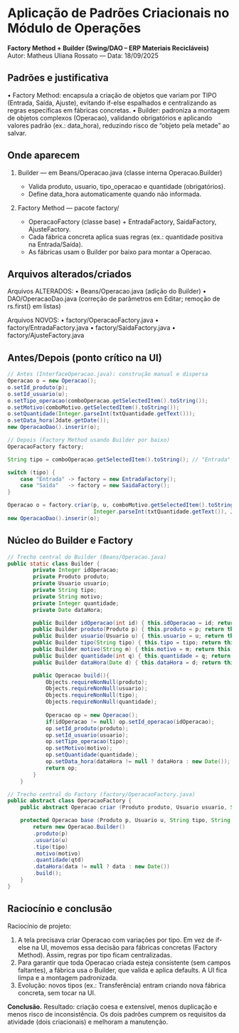 # Aplicação de Padrões Criacionais no Módulo de Operações

**Factory Method + Builder (Swing/DAO – ERP Materiais Recicláveis)**  
Autor: Matheus Uliana Rossato — Data: 18/09/2025

## Padrões e justificativa

• Factory Method: encapsula a criação de objetos que variam por TIPO (Entrada, Saída, Ajuste),
  evitando if-else espalhados e centralizando as regras específicas em fábricas concretas.
• Builder: padroniza a montagem de objetos complexos (Operacao), validando obrigatórios e
  aplicando valores padrão (ex.: data_hora), reduzindo risco de “objeto pela metade” ao salvar.


## Onde aparecem

1) Builder — em Beans/Operacao.java (classe interna Operacao.Builder)
   - Valida produto, usuario, tipo_operacao e quantidade (obrigatórios).
   - Define data_hora automaticamente quando não informada.

2) Factory Method — pacote factory/
   - OperacaoFactory (classe base) + EntradaFactory, SaidaFactory, AjusteFactory.
   - Cada fábrica concreta aplica suas regras (ex.: quantidade positiva na Entrada/Saída).
   - As fábricas usam o Builder por baixo para montar a Operacao.


## Arquivos alterados/criados

Arquivos ALTERADOS:
• Beans/Operacao.java  (adição do Builder)
• DAO/OperacaoDao.java (correção de parâmetros em Editar; remoção de rs.first() em listas)

Arquivos NOVOS:
• factory/OperacaoFactory.java
• factory/EntradaFactory.java
• factory/SaidaFactory.java
• factory/AjusteFactory.java


## Antes/Depois (ponto crítico na UI)
```java
// Antes (InterfaceOperacao.java): construção manual e dispersa
Operacao o = new Operacao();
o.setId_produto(p);
o.setId_usuario(u);
o.setTipo_operacao(comboOperacao.getSelectedItem().toString());
o.setMotivo(comboMotivo.getSelectedItem().toString());
o.setQuantidade(Integer.parseInt(txtQuantidade.getText()));
o.setData_hora(Jdate.getDate());
new OperacaoDao().inserir(o);

```
```java
// Depois (Factory Method usando Builder por baixo)
OperacaoFactory factory;

String tipo = comboOperacao.getSelectedItem().toString(); // "Entrada" | "Saída"

switch (tipo) {
    case "Entrada" -> factory = new EntradaFactory();
    case "Saída"   -> factory = new SaidaFactory();
}

Operacao o = factory.criar(p, u, comboMotivo.getSelectedItem().toString(),
                           Integer.parseInt(txtQuantidade.getText()), Jdate.getDate());
new OperacaoDao().inserir(o);

```

## Núcleo do Builder e Factory
```java
// Trecho central do Builder (Beans/Operacao.java)
public static class Builder {
        private Integer idOperacao;
        private Produto produto;
        private Usuario usuario;
        private String tipo;
        private String motivo;
        private Integer quantidade;
        private Date dataHora;

        public Builder idOperacao(int id) { this.idOperacao = id; return this;}
        public Builder produto(Produto p) { this.produto = p; return this;}
        public Builder usuario(Usuario u) { this.usuario = u; return this;}
        public Builder tipo(String tipo) { this.tipo = tipo; return this;}
        public Builder motivo(String m) { this.motivo = m; return this;}
        public Builder quantidade(int q) { this.quantidade = q; return this;}
        public Builder dataHora(Date d) { this.dataHora = d; return this;}

        public Operacao build(){
            Objects.requireNonNull(produto);
            Objects.requireNonNull(usuario);
            Objects.requireNonNull(tipo);
            Objects.requireNonNull(quantidade);
            
            Operacao op = new Operacao();
            if(idOperacao != null) op.setId_operacao(idOperacao);
            op.setId_produto(produto);
            op.setId_usuario(usuario);
            op.setTipo_operacao(tipo);
            op.setMotivo(motivo);
            op.setQuantidade(quantidade);
            op.setData_hora(dataHora != null ? dataHora : new Date());
            return op;
        }
    }


```
```java
// Trecho central do Factory (factory/OperacaoFactory.java)
public abstract class OperacaoFactory {
    public abstract Operacao criar (Produto produto, Usuario usuario, String motivo, int quantidade, Date data);

    protected Operacao base (Produto p, Usuario u, String tipo, String motivo, int qtd, Date data) {
        return new Operacao.Builder()
        .produto(p)
        .usuario(u)
        .tipo(tipo)
        .motivo(motivo)
        .quantidade(qtd)
        .dataHora(data != null ? data : new Date())
        .build();
    }
} 

```

## Raciocínio e conclusão

Raciocínio de projeto:
1) A tela precisava criar Operacao com variações por tipo. Em vez de if-else na UI, movemos essa
   decisão para fábricas concretas (Factory Method). Assim, regras por tipo ficam centralizadas.
2) Para garantir que toda Operacao criada esteja consistente (sem campos faltantes), a fábrica
   usa o Builder, que valida e aplica defaults. A UI fica limpa e a montagem padronizada.
3) Evolução: novos tipos (ex.: Transferência) entram criando nova fábrica concreta, sem tocar na UI.


**Conclusão.** 
Resultado: criação coesa e extensível, menos duplicação e menos risco de inconsistência.
Os dois padrões cumprem os requisitos da atividade (dois criacionais) e melhoram a manutenção.

